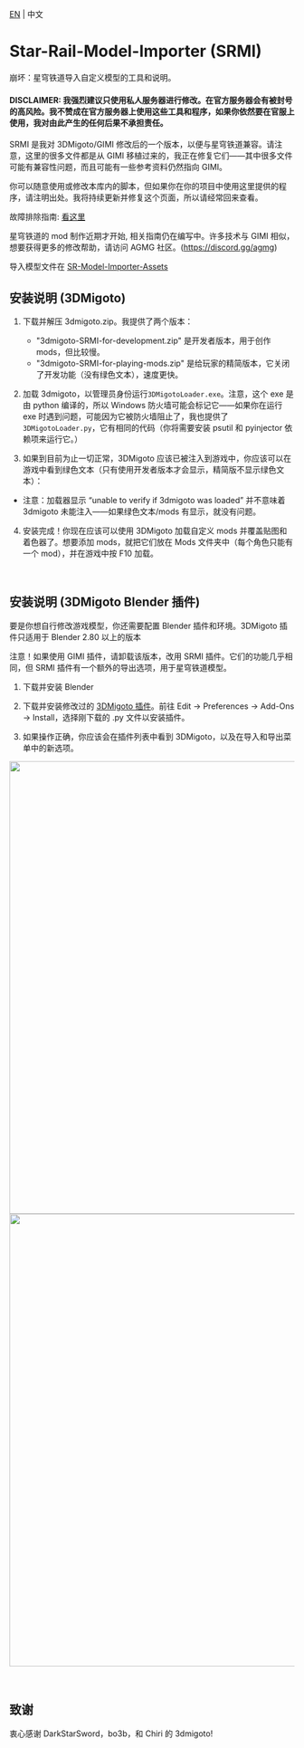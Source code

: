 [EN](README.md) | 中文

# Star-Rail-Model-Importer (SRMI)

崩坏：星穹铁道导入自定义模型的工具和说明。

#### DISCLAIMER: 我强烈建议只使用私人服务器进行修改。在官方服务器会有被封号的高风险。我不赞成在官方服务器上使用这些工具和程序，如果你依然要在官服上使用，我对由此产生的任何后果不承担责任。

SRMI 是我对 3DMigoto/GIMI 修改后的一个版本，以便与星穹铁道兼容。请注意，这里的很多文件都是从 GIMI 移植过来的，我正在修复它们——其中很多文件可能有兼容性问题，而且可能有一些参考资料仍然指向 GIMI。

你可以随意使用或修改本库内的脚本，但如果你在你的项目中使用这里提供的程序，请注明出处。我将持续更新并修复这个页面，所以请经常回来查看。

故障排除指南: [看这里](Guides/CN_Troubleshooting.md)

星穹铁道的 mod 制作近期才开始, 相关指南仍在编写中。许多技术与 GIMI 相似，想要获得更多的修改帮助，请访问 AGMG 社区。(https://discord.gg/agmg)

导入模型文件在 [SR-Model-Importer-Assets](https://github.com/SilentNightSound/SR-Model-Importer-Assets)

## 安装说明 (3DMigoto)

1. 下载并解压 3dmigoto.zip。我提供了两个版本：

   - "3dmigoto-SRMI-for-development.zip" 是开发者版本，用于创作 mods，但比较慢。
   - "3dmigoto-SRMI-for-playing-mods.zip" 是给玩家的精简版本，它关闭了开发功能（没有绿色文本），速度更快。

2. 加载 3dmigoto，以管理员身份运行`3DMigotoLoader.exe`。注意，这个 exe 是由 python 编译的，所以 Windows 防火墙可能会标记它——如果你在运行 exe 时遇到问题，可能因为它被防火墙阻止了，我也提供了`3DMigotoLoader.py`，它有相同的代码（你将需要安装 psutil 和 pyinjector 依赖项来运行它。）

3. 如果到目前为止一切正常，3DMigoto 应该已被注入到游戏中，你应该可以在游戏中看到绿色文本（只有使用开发者版本才会显示，精简版不显示绿色文本）：

- 注意：加载器显示 “unable to verify if 3dmigoto was loaded” 并不意味着 3dmigoto 未能注入——如果绿色文本/mods 有显示，就没有问题。

4. 安装完成！你现在应该可以使用 3DMigoto 加载自定义 mods 并覆盖贴图和着色器了。想要添加 mods，就把它们放在 Mods 文件夹中（每个角色只能有一个 mod），并在游戏中按 F10 加载。

&nbsp;

## 安装说明 (3DMigoto Blender 插件)

要是你想自行修改游戏模型，你还需要配置 Blender 插件和环境。3DMigoto 插件只适用于 Blender 2.80 以上的版本

注意！如果使用 GIMI 插件，请卸载该版本，改用 SRMI 插件。它们的功能几乎相同，但 SRMI 插件有一个额外的导出选项，用于星穹铁道模型。

1. 下载并安装 Blender

2. 下载并安装修改过的 [3DMigoto 插件](https://github.com/SilentNightSound/SR-Model-Importer/releases)。前往 Edit -> Preferences -> Add-Ons -> Install，选择刚下载的 .py 文件以安装插件。

3. 如果操作正确，你应该会在插件列表中看到 3DMigoto，以及在导入和导出菜单中的新选项。

<img src="https://user-images.githubusercontent.com/107697535/174328624-ccb14ded-57b2-4ac7-b0a0-0de118119174.png" width="800"/>

<img src="https://user-images.githubusercontent.com/107697535/174329025-981a1a9f-7c56-4f44-804b-1b0394b8bd33.png" width="800"/>

&nbsp;

## 致谢

衷心感谢 DarkStarSword，bo3b，和 Chiri 的 3dmigoto!
